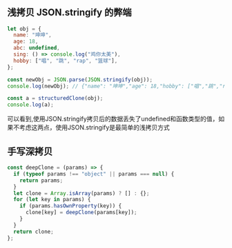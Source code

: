 #                                                                                                                                                                                                                                     

## 浅拷贝 JSON.stringify 的弊端

```javascript
let obj = {
  name: "坤坤",
  age: 18,
  abc: undefined,
  sing: () => console.log("鸡你太美"),
  hobby: ["唱", "跳", "rap", "篮球"],
};

const newObj = JSON.parse(JSON.stringify(obj));
console.log(newObj); // {"name": "坤坤","age": 18,"hobby": ["唱","跳","rap","篮球"]}

const a = structuredClone(obj);
console.log(a);
```

可以看到,使用JSON.stringify拷贝后的数据丢失了undefined和函数类型的值，如果不考虑这两点，使用JSON.stringify是最简单的浅拷贝方式

## 手写深拷贝

```javascript
const deepClone = (params) => {
  if (typeof params !== "object" || params === null) {
    return params;
  }
  let clone = Array.isArray(params) ? [] : {};
  for (let key in params) {
    if (params.hasOwnProperty(key)) {
      clone[key] = deepClone(params[key]);
    }
  }
  return clone;
};
```
